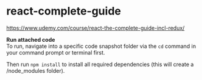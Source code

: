# react-complete-guide
https://www.udemy.com/course/react-the-complete-guide-incl-redux/

**Run attached code** </br>
To run, navigate into a specific code snapshot folder via the `cd` command in your command prompt or terminal first.

Then run `npm install` to install all required dependencies (this will create a /node_modules folder).
